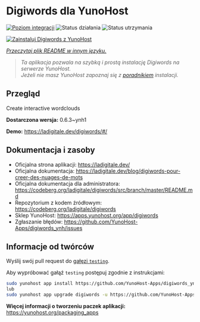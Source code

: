 <!--
To README zostało automatycznie wygenerowane przez <https://github.com/YunoHost/apps/tree/master/tools/readme_generator>
Nie powinno być ono edytowane ręcznie.
-->

# Digiwords dla YunoHost

[![Poziom integracji](https://apps.yunohost.org/badge/integration/digiwords)](https://ci-apps.yunohost.org/ci/apps/digiwords/)
![Status działania](https://apps.yunohost.org/badge/state/digiwords)
![Status utrzymania](https://apps.yunohost.org/badge/maintained/digiwords)

[![Zainstaluj Digiwords z YunoHost](https://install-app.yunohost.org/install-with-yunohost.svg)](https://install-app.yunohost.org/?app=digiwords)

*[Przeczytaj plik README w innym języku.](./ALL_README.md)*

> *Ta aplikacja pozwala na szybką i prostą instalację Digiwords na serwerze YunoHost.*  
> *Jeżeli nie masz YunoHost zapoznaj się z [poradnikiem](https://yunohost.org/install) instalacji.*

## Przegląd

Create interactive wordclouds

**Dostarczona wersja:** 0.6.3~ynh1

**Demo:** <https://ladigitale.dev/digiwords/#/>
## Dokumentacja i zasoby

- Oficjalna strona aplikacji: <https://ladigitale.dev/>
- Oficjalna dokumentacja: <https://ladigitale.dev/blog/digiwords-pour-creer-des-nuages-de-mots>
- Oficjalna dokumentacja dla administratora: <https://codeberg.org/ladigitale/digiwords/src/branch/master/README.md>
- Repozytorium z kodem źródłowym: <https://codeberg.org/ladigitale/digiwords>
- Sklep YunoHost: <https://apps.yunohost.org/app/digiwords>
- Zgłaszanie błędów: <https://github.com/YunoHost-Apps/digiwords_ynh/issues>

## Informacje od twórców

Wyślij swój pull request do [gałęzi `testing`](https://github.com/YunoHost-Apps/digiwords_ynh/tree/testing).

Aby wypróbować gałąź `testing` postępuj zgodnie z instrukcjami:

```bash
sudo yunohost app install https://github.com/YunoHost-Apps/digiwords_ynh/tree/testing --debug
lub
sudo yunohost app upgrade digiwords -u https://github.com/YunoHost-Apps/digiwords_ynh/tree/testing --debug
```

**Więcej informacji o tworzeniu paczek aplikacji:** <https://yunohost.org/packaging_apps>
